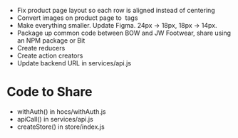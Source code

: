 - Fix product page layout so each row is aligned instead of centering
- Convert images on product page to <img/> tags
- Make everything smaller.  Update Figma.  24px -> 18px, 18px -> 14px.
- Package up common code between BOW and JW Footwear, share using an NPM package or Bit
- Create reducers
- Create action creators
- Update backend URL in services/api.js

# Code to Share
- withAuth() in hocs/withAuth.js
- apiCall() in services/api.js
- createStore() in store/index.js